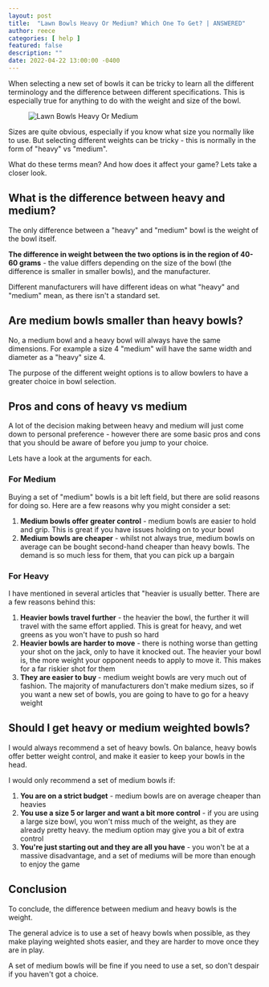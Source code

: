 ```yaml
---
layout: post
title:  "Lawn Bowls Heavy Or Medium? Which One To Get? | ANSWERED"
author: reece
categories: [ help ]
featured: false
description: ""
date: 2022-04-22 13:00:00 -0400
---
```

    

<!-- wp:paragraph -->
<p xmlns="http://www.w3.org/1999/xhtml">When selecting a new set of bowls it can be tricky to learn all the different terminology and the difference between different specifications. This is especially true for anything to do with the weight and size of the bowl.</p>
<!-- /wp:paragraph -->

<!-- wp:image {"id":818,"sizeSlug":"full","linkDestination":"none"} -->
<figure class="wp-block-image size-full"><img src="/img/posts/Lawn-Bowls-Heavy-Or-Medium.jpg" alt="Lawn Bowls Heavy Or Medium" class="wp-image-818"/></figure>
<!-- /wp:image -->

<!-- wp:paragraph -->
<p>Sizes are quite obvious, especially if you know what size you normally like to use. But selecting different weights can be tricky - this is normally in the form of "heavy" vs "medium".</p>
<!-- /wp:paragraph -->

<!-- wp:paragraph -->
<p>What do these terms mean? And how does it affect your game? Lets take a closer look.</p>
<!-- /wp:paragraph -->

<!-- wp:heading -->
<h2>What is the difference between heavy and medium?</h2>
<!-- /wp:heading -->

<!-- wp:paragraph -->
<p>The only difference between a "heavy" and "medium" bowl is the weight of the bowl itself. </p>
<!-- /wp:paragraph -->

<!-- wp:paragraph -->
<p><strong>The difference in weight between the two options is in the region of 40-60 grams</strong> - the value differs depending on the size of the bowl (the difference is smaller in smaller bowls), and the manufacturer.</p>
<!-- /wp:paragraph -->

<!-- wp:paragraph -->
<p>Different manufacturers will have different ideas on what "heavy" and "medium" mean, as there isn't a standard set.</p>
<!-- /wp:paragraph -->

<!-- wp:heading -->
<h2>Are medium bowls smaller than heavy bowls?</h2>
<!-- /wp:heading -->

<!-- wp:paragraph -->
<p>No, a medium bowl and a heavy bowl will always have the same dimensions. For example a size 4 "medium" will have the same width and diameter as a "heavy" size 4.</p>
<!-- /wp:paragraph -->

<!-- wp:paragraph -->
<p>The purpose of the different weight options is to allow bowlers to have a greater choice in bowl selection.</p>
<!-- /wp:paragraph -->

<!-- wp:heading -->
<h2>Pros and cons of heavy vs medium</h2>
<!-- /wp:heading -->

<!-- wp:paragraph -->
<p>A lot of the decision making between heavy and medium will just come down to personal preference - however there are some basic pros and cons that you should be aware of before you jump to your choice. </p>
<!-- /wp:paragraph -->

<!-- wp:paragraph -->
<p>Lets have a look at the arguments for each.</p>
<!-- /wp:paragraph -->

<!-- wp:heading {"level":3} -->
<h3>For Medium</h3>
<!-- /wp:heading -->

<!-- wp:paragraph -->
<p>Buying a set of "medium" bowls is a bit left field, but there are solid reasons for doing so. Here are a few reasons why you might consider a set:</p>
<!-- /wp:paragraph -->

<!-- wp:list {"ordered":true} -->
<ol><li><strong>Medium bowls offer greater control</strong> - medium bowls are easier to hold and grip. This is great if you have issues holding on to your bowl</li><li><strong>Medium bowls are cheaper</strong> - whilst not always true, medium bowls on average can be bought second-hand cheaper than heavy bowls. The demand is so much less for them, that you can pick up a bargain</li></ol>
<!-- /wp:list -->

<!-- wp:heading {"level":3} -->
<h3>For Heavy</h3>
<!-- /wp:heading -->

<!-- wp:paragraph -->
<p>I have mentioned in several articles that "heavier is usually better. There are a few reasons behind this:</p>
<!-- /wp:paragraph -->

<!-- wp:list {"ordered":true} -->
<ol><li><strong>Heavier bowls travel further</strong> - the heavier the bowl, the further it will travel with the same effort applied. This is great for heavy, and wet greens as you won't have to push so hard</li><li><strong>Heavier bowls are harder to move</strong> - there is nothing worse than getting your shot on the jack, only to have it knocked out. The heavier your bowl is, the more weight your opponent needs to apply to move it. This makes for a far riskier shot for them</li><li><strong>They are easier to buy </strong>- medium weight bowls are very much out of fashion. The majority of manufacturers don't make medium sizes, so if you want a new set of bowls, you are going to have to go for a heavy weight</li></ol>
<!-- /wp:list -->

<!-- wp:heading -->
<h2>Should I get heavy or medium weighted bowls?</h2>
<!-- /wp:heading -->

<!-- wp:paragraph -->
<p>I would always recommend a set of heavy bowls. On balance, heavy bowls offer better weight control, and make it easier to keep your bowls in the head.</p>
<!-- /wp:paragraph -->

<!-- wp:paragraph -->
<p>I would only recommend a set of medium bowls if:</p>
<!-- /wp:paragraph -->

<!-- wp:list {"ordered":true} -->
<ol><li><strong>You are on a strict budget</strong> - medium bowls are on average cheaper than heavies</li><li><strong>You use a size 5 or larger and want a bit more control</strong> - if you are using a large size bowl, you won't miss much of the weight, as they are already pretty heavy. the medium option may give you a bit of extra control</li><li><strong>You're just starting out and they are all you have</strong> - you won't be at a massive disadvantage, and a set of mediums will be more than enough to enjoy the game</li></ol>
<!-- /wp:list -->

<!-- wp:heading -->
<h2>Conclusion</h2>
<!-- /wp:heading -->

<!-- wp:paragraph -->
<p>To conclude, the difference between medium and heavy bowls is the weight.</p>
<!-- /wp:paragraph -->

<!-- wp:paragraph -->
<p>The general advice is to use a set of heavy bowls when possible, as they make playing weighted shots easier, and they are harder to move once they are in play.</p>
<!-- /wp:paragraph -->

<!-- wp:paragraph -->
<p>A set of medium bowls will be fine if you need to use a set, so don't despair if you haven't got a choice. </p>
<!-- /wp:paragraph -->
    
